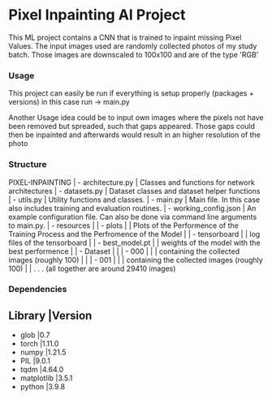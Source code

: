 # Pixel Inpainting AI Project
This ML project contains a CNN that is trained to inpaint missing Pixel Values.
The input images used are randomly collected photos of my study batch. Those images are downscaled to 100x100 and are of the type 'RGB'



### Usage
This project can easily be run if everything is setup properly (packages + versions)
in this case run -> main.py

Another Usage idea could be to input own images where the pixels not have been removed but spreaded, such that
gaps appeared. Those gaps could then be inpainted and afterwards would result in an higher resolution of the photo


### Structure
PIXEL-INPAINTING
| - architecture.py
|       Classes and functions for network architectures
| - datasets.py
|       Dataset classes and dataset helper functions
| - utils.py
|       Utility functions and classes.
| - main.py
|       Main file. In this case also includes training and evaluation routines.
| - working_config.json
|       An example configuration file. Can also be done via command line arguments to main.py.
| - resources
|       | - plots
|       |       Plots of the Performence of the Training Process and the Perfromence of the Model
|       | - tensorboard
|       |       log files of the tensorboard
|       | - best_model.pt
|       |       weights of the model with the best performence
|       | - Dataset
|       |       | - 000
|       |       |       containing the collected images (roughly 100)
|       |       | - 001
|       |       |       containing the collected images (roughly 100)
|       |       .
                .
                .
                (all together are around 29410 images)


### Dependencies
Library         |Version
------------------------------
- glob          |0.7
- torch         |1.11.0
- numpy         |1.21.5
- PIL           |9.0.1
- tqdm          |4.64.0
- matplotlib    |3.5.1
- python        |3.9.8

